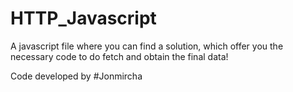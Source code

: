 # HTTP_Javascript

A javascript file where you can find a solution, which offer you the necessary code to do fetch and obtain the final data!

Code developed by #Jonmircha
